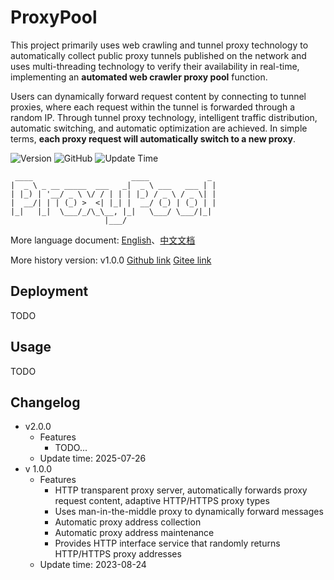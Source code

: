 # ProxyPool

This project primarily uses web crawling and tunnel proxy technology to automatically collect public proxy tunnels published on the network and uses multi-threading technology to verify their availability in real-time, implementing an **automated web crawler proxy pool** function.

Users can dynamically forward request content by connecting to tunnel proxies, where each request within the tunnel is forwarded through a random IP. Through tunnel proxy technology, intelligent traffic distribution, automatic switching, and automatic optimization are achieved. In simple terms, **each proxy request will automatically switch to a new proxy**.

![Version](https://img.shields.io/badge/Version-2.0.0-blue)
![GitHub](https://img.shields.io/github/license/ethanwang9/ProxyPool)
![Update Time](https://img.shields.io/github/last-commit/ethanwang9/ProxyPool)

```text
 ____                      ____             _ 
|  _ \ _ __ _____  ___   _|  _ \ ___   ___ | |
| |_) | '__/ _ \ \/ / | | | |_) / _ \ / _ \| |
|  __/| | | (_) >  <| |_| |  __/ (_) | (_) | |
|_|   |_|  \___/_/\_\__, |_|   \___/ \___/|_|
                     |___/
```

More language document: [English](README.md)、[中文文档](README_ZH.md)

More history version: v1.0.0 [Github link](https://github.com/ethanwang9/ProxyPool/releases/tag/1.0.0) [Gitee link](https://gitee.com/EthanWang9/ProxyPool/tree/1.0.0)

## Deployment

TODO

## Usage

TODO

## Changelog
- v2.0.0
  - Features
    - TODO...
  - Update time: 2025-07-26
- v 1.0.0
  - Features
    - HTTP transparent proxy server, automatically forwards proxy request content, adaptive HTTP/HTTPS proxy types
    - Uses man-in-the-middle proxy to dynamically forward messages
    - Automatic proxy address collection
    - Automatic proxy address maintenance
    - Provides HTTP interface service that randomly returns HTTP/HTTPS proxy addresses
  - Update time: 2023-08-24